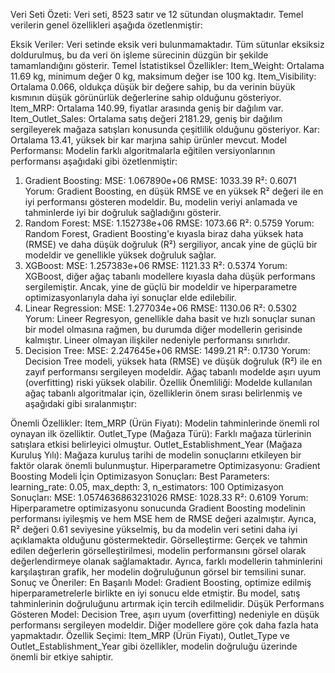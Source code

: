 Veri Seti Özeti:
Veri seti, 8523 satır ve 12 sütundan oluşmaktadır. Temel verilerin genel özellikleri aşağıda özetlenmiştir:

Eksik Veriler: Veri setinde eksik veri bulunmamaktadır. Tüm sütunlar eksiksiz doldurulmuş, bu da veri ön işleme sürecinin düzgün bir şekilde tamamlandığını gösterir.
Temel İstatistiksel Özellikler:
Item_Weight: Ortalama 11.69 kg, minimum değer 0 kg, maksimum değer ise 100 kg.
Item_Visibility: Ortalama 0.066, oldukça düşük bir değere sahip, bu da verinin büyük kısmının düşük görünürlük değerlerine sahip olduğunu gösteriyor.
Item_MRP: Ortalama 140.99, fiyatlar arasında geniş bir dağılım var.
Item_Outlet_Sales: Ortalama satış değeri 2181.29, geniş bir dağılım sergileyerek mağaza satışları konusunda çeşitlilik olduğunu gösteriyor.
Kar: Ortalama 13.41, yüksek bir kar marjına sahip ürünler mevcut.
Model Performansı:
Modelin farklı algoritmalarla eğitilen versiyonlarının performansı aşağıdaki gibi özetlenmiştir:

1. Gradient Boosting:
MSE: 1.067890e+06
RMSE: 1033.39
R²: 0.6071
Yorum: Gradient Boosting, en düşük RMSE ve en yüksek R² değeri ile en iyi performansı gösteren modeldir. Bu, modelin veriyi anlamada ve tahminlerde iyi bir doğruluk sağladığını gösterir.
2. Random Forest:
MSE: 1.152738e+06
RMSE: 1073.66
R²: 0.5759
Yorum: Random Forest, Gradient Boosting'e kıyasla biraz daha yüksek hata (RMSE) ve daha düşük doğruluk (R²) sergiliyor, ancak yine de güçlü bir modeldir ve genellikle yüksek doğruluk sağlar.
3. XGBoost:
MSE: 1.257383e+06
RMSE: 1121.33
R²: 0.5374
Yorum: XGBoost, diğer ağaç tabanlı modellere kıyasla daha düşük performans sergilemiştir. Ancak, yine de güçlü bir modeldir ve hiperparametre optimizasyonlarıyla daha iyi sonuçlar elde edilebilir.
4. Linear Regression:
MSE: 1.277034e+06
RMSE: 1130.06
R²: 0.5302
Yorum: Lineer Regresyon, genellikle daha basit ve hızlı sonuçlar sunan bir model olmasına rağmen, bu durumda diğer modellerin gerisinde kalmıştır. Lineer olmayan ilişkiler nedeniyle performansı sınırlıdır.
5. Decision Tree:
MSE: 2.247645e+06
RMSE: 1499.21
R²: 0.1730
Yorum: Decision Tree modeli, yüksek hata (RMSE) ve düşük doğruluk (R²) ile en zayıf performansı sergileyen modeldir. Ağaç tabanlı modelde aşırı uyum (overfitting) riski yüksek olabilir.
Özellik Önemliliği:
Modelde kullanılan ağaç tabanlı algoritmalar için, özelliklerin önem sırası belirlenmiş ve aşağıdaki gibi sıralanmıştır:

Önemli Özellikler:
Item_MRP (Ürün Fiyatı): Modelin tahminlerinde önemli rol oynayan ilk özelliktir.
Outlet_Type (Mağaza Türü): Farklı mağaza türlerinin satışlara etkisi belirleyici olmuştur.
Outlet_Establishment_Year (Mağaza Kuruluş Yılı): Mağaza kuruluş tarihi de modelin sonuçlarını etkileyen bir faktör olarak önemli bulunmuştur.
Hiperparametre Optimizasyonu:
Gradient Boosting Modeli İçin Optimizasyon Sonuçları:
Best Parameters: learning_rate: 0.05, max_depth: 3, n_estimators: 100
Optimizasyon Sonuçları:
MSE: 1.0574636863231026
RMSE: 1028.33
R²: 0.6109
Yorum: Hiperparametre optimizasyonu sonucunda Gradient Boosting modelinin performansı iyileşmiş ve hem MSE hem de RMSE değeri azalmıştır. Ayrıca, R² değeri 0.61 seviyesine yükselmiş, bu da modelin veri setini daha iyi açıklamakta olduğunu göstermektedir.
Görselleştirme:
Gerçek ve tahmin edilen değerlerin görselleştirilmesi, modelin performansını görsel olarak değerlendirmeye olanak sağlamaktadır. Ayrıca, farklı modellerin tahminlerini karşılaştıran grafik, her modelin doğruluğunun görsel bir temsilini sunar.
Sonuç ve Öneriler:
En Başarılı Model: Gradient Boosting, optimize edilmiş hiperparametrelerle birlikte en iyi sonucu elde etmiştir. Bu model, satış tahminlerinin doğruluğunu artırmak için tercih edilmelidir.
Düşük Performans Gösteren Model: Decision Tree, aşırı uyum (overfitting) nedeniyle en düşük performansı sergileyen modeldir. Diğer modellere göre çok daha fazla hata yapmaktadır.
Özellik Seçimi: Item_MRP (Ürün Fiyatı), Outlet_Type ve Outlet_Establishment_Year gibi özellikler, modelin doğruluğu üzerinde önemli bir etkiye sahiptir.
